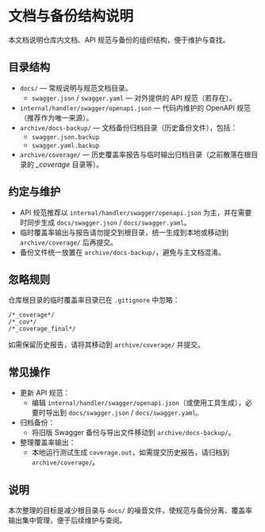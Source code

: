 # 文档与备份结构说明

本文档说明仓库内文档、API 规范与备份的组织结构，便于维护与查找。

## 目录结构

- `docs/` — 常规说明与规范文档目录。
  - `swagger.json` / `swagger.yaml` — 对外提供的 API 规范（若存在）。
- `internal/handler/swagger/openapi.json` — 代码内维护的 OpenAPI 规范（推荐作为唯一来源）。
- `archive/docs-backup/` — 文档备份归档目录（历史备份文件），包括：
  - `swagger.json.backup`
  - `swagger.yaml.backup`
- `archive/coverage/` — 历史覆盖率报告与临时输出归档目录（之前散落在根目录的 *_coverage* 目录等）。

## 约定与维护

- API 规范推荐以 `internal/handler/swagger/openapi.json` 为主，并在需要时同步生成 `docs/swagger.json` / `docs/swagger.yaml`。
- 临时覆盖率输出与报告请勿提交到根目录，统一生成到本地或移动到 `archive/coverage/` 后再提交。
- 备份文件统一放置在 `archive/docs-backup/`，避免与主文档混淆。

## 忽略规则

仓库根目录的临时覆盖率目录已在 `.gitignore` 中忽略：

```
/*_coverage*/
/*_cov*/
/*_coverage_final*/
```

如需保留历史报告，请将其移动到 `archive/coverage/` 并提交。

## 常见操作

- 更新 API 规范：
  - 编辑 `internal/handler/swagger/openapi.json`（或使用工具生成），必要时导出到 `docs/swagger.json` / `docs/swagger.yaml`。
- 归档备份：
  - 将旧版 Swagger 备份与导出文件移动到 `archive/docs-backup/`。
- 整理覆盖率输出：
  - 本地运行测试生成 `coverage.out`，如需提交历史报告，请归档到 `archive/coverage/`。

## 说明

本次整理的目标是减少根目录与 `docs/` 的噪音文件，使规范与备份分离、覆盖率输出集中管理，便于后续维护与查阅。